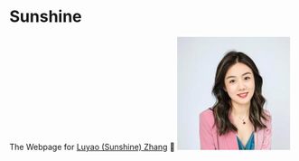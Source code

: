 # Sunshine
The Webpage for [Luyao (Sunshine) Zhang](https://scholars.duke.edu/person/luyao.zhang) :revolving_hearts:
![Sunshine](./image/sunshine.jpeg)
